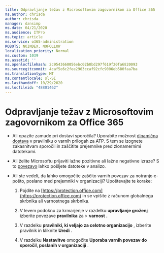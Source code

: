 ```yaml
---
title: Odpravljanje težav z Microsoftovim zagovornikom za Office 365
ms.author: chrisda
author: chrisda
manager: dansimp
ms.date: 04/21/2020
ms.audience: ITPro
ms.topic: article
ms.service: o365-administration
ROBOTS: NOINDEX, NOFOLLOW
localization_priority: Normal
ms.custom: 1039
ms.assetid: ''
ms.openlocfilehash: 2c9543660056ebc02b0bd297f619f20fa6820093
ms.sourcegitcommit: 4caf5e6c2fee2903ccaf92cfc9006eb580faa7ba
ms.translationtype: MT
ms.contentlocale: sl-SI
ms.lasthandoff: 10/29/2020
ms.locfileid: "48801462"
---
```

# <a name="troubleshooting-microsoft-defender-for-office-365"></a>Odpravljanje težav z Microsoftovim zagovornikom za Office 365

- Ali opazite zamude pri dostavi sporočila? Uporabite možnost [dinamična dostava](https://docs.microsoft.com/microsoft-365/security/office-365-security/dynamic-delivery-and-previewing) v pravilniku o varnih prilogah za ATP. S tem se izognete zakasnitvam sporočil in zaščitite prejemnike pred zlonamernimi datotekami.

- Ali želite Microsoftu prijaviti lažne pozitivne ali lažne negativne izraze? S to [povezavo](https://www.microsoft.com/wdsi/filesubmission/) lahko pošljete datoteke v analizo.

- Ali ste vedeli, da lahko omogočite zaščito varnih povezav za notranjo e-pošto, poslano med prejemniki v organizaciji? Upoštevajte te korake:

  1. Pojdite na [https://protection.office.com](https://protection.office.com) in se vpišite z računom globalnega skrbnika ali varnostnega skrbnika.

  2. V levem podoknu za krmarjenje v razdelku **upravljanje groženj** izberite povezave **pravilnika** za \> **varnost** .

  3. V razdelku **pravilniki, ki veljajo za celotno organizacijo** , izberite pravilnik in kliknite **Uredi** .

  4. V razdelku **Nastavitve** omogočite **Uporaba varnih povezav do sporočil, poslanih v organizaciji** .
